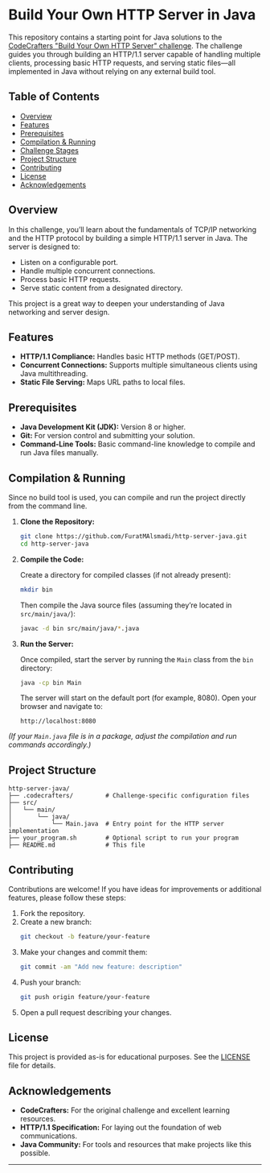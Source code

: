 # Build Your Own HTTP Server in Java

This repository contains a starting point for Java solutions to the [CodeCrafters "Build Your Own HTTP Server" challenge](https://app.codecrafters.io/courses/http-server/overview). The challenge guides you through building an HTTP/1.1 server capable of handling multiple clients, processing basic HTTP requests, and serving static files—all implemented in Java without relying on any external build tool.

## Table of Contents

- [Overview](#overview)
- [Features](#features)
- [Prerequisites](#prerequisites)
- [Compilation & Running](#compilation--running)
- [Challenge Stages](#challenge-stages)
- [Project Structure](#project-structure)
- [Contributing](#contributing)
- [License](#license)
- [Acknowledgements](#acknowledgements)

## Overview

In this challenge, you’ll learn about the fundamentals of TCP/IP networking and the HTTP protocol by building a simple HTTP/1.1 server in Java. The server is designed to:
- Listen on a configurable port.
- Handle multiple concurrent connections.
- Process basic HTTP requests.
- Serve static content from a designated directory.

This project is a great way to deepen your understanding of Java networking and server design.

## Features

- **HTTP/1.1 Compliance:** Handles basic HTTP methods (GET/POST).
- **Concurrent Connections:** Supports multiple simultaneous clients using Java multithreading.
- **Static File Serving:** Maps URL paths to local files.

## Prerequisites

- **Java Development Kit (JDK):** Version 8 or higher.
- **Git:** For version control and submitting your solution.
- **Command-Line Tools:** Basic command-line knowledge to compile and run Java files manually.

## Compilation & Running

Since no build tool is used, you can compile and run the project directly from the command line.

1. **Clone the Repository:**

    ```bash
    git clone https://github.com/FuratMAlsmadi/http-server-java.git
    cd http-server-java
    ```

2. **Compile the Code:**

    Create a directory for compiled classes (if not already present):

    ```bash
    mkdir bin
    ```

    Then compile the Java source files (assuming they’re located in `src/main/java/`):

    ```bash
    javac -d bin src/main/java/*.java
    ```

3. **Run the Server:**

    Once compiled, start the server by running the `Main` class from the `bin` directory:

    ```bash
    java -cp bin Main
    ```

    The server will start on the default port (for example, 8080). Open your browser and navigate to:

    ```
    http://localhost:8080
    ```

*(If your `Main.java` file is in a package, adjust the compilation and run commands accordingly.)*

## Project Structure

```plaintext
http-server-java/
├── .codecrafters/         # Challenge-specific configuration files
├── src/
│   └── main/
│       └── java/
│           └── Main.java  # Entry point for the HTTP server implementation
├── your_program.sh        # Optional script to run your program
├── README.md              # This file
```

## Contributing

Contributions are welcome! If you have ideas for improvements or additional features, please follow these steps:

1. Fork the repository.
2. Create a new branch:
    ```bash
    git checkout -b feature/your-feature
    ```
3. Make your changes and commit them:
    ```bash
    git commit -am "Add new feature: description"
    ```
4. Push your branch:
    ```bash
    git push origin feature/your-feature
    ```
5. Open a pull request describing your changes.

## License

This project is provided as-is for educational purposes. See the [LICENSE](LICENSE) file for details.

## Acknowledgements

- **CodeCrafters:** For the original challenge and excellent learning resources.
- **HTTP/1.1 Specification:** For laying out the foundation of web communications.
- **Java Community:** For tools and resources that make projects like this possible.

---
